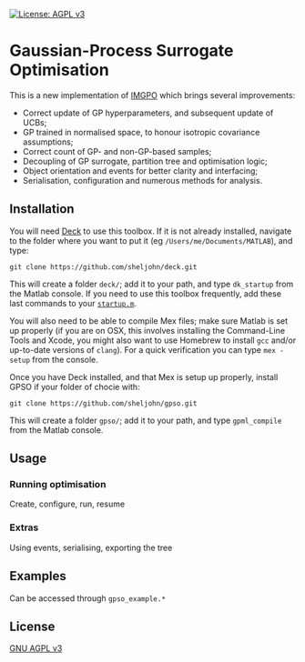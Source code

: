 
[![License: AGPL v3](https://img.shields.io/badge/License-AGPL%20v3-blue.svg)](https://www.gnu.org/licenses/agpl-3.0)

# Gaussian-Process Surrogate Optimisation

This is a new implementation of [IMGPO](http://lis.csail.mit.edu/code/imgpo.html) which brings several improvements:

 - Correct update of GP hyperparameters, and subsequent update of UCBs;
 - GP trained in normalised space, to honour isotropic covariance assumptions;
 - Correct count of GP- and non-GP-based samples;
 - Decoupling of GP surrogate, partition tree and optimisation logic;
 - Object orientation and events for better clarity and interfacing;
 - Serialisation, configuration and numerous methods for analysis.

## Installation

You will need [Deck](https://github.com/sheljohn/deck) to use this toolbox.
If it is not already installed, navigate to the folder where you want to put it (eg `/Users/me/Documents/MATLAB`), and type:
```
git clone https://github.com/sheljohn/deck.git
```
This will create a folder `deck/`; add it to your path, and type `dk_startup` from the Matlab console.
If you need to use this toolbox frequently, add these last commands to your [`startup.m`](https://uk.mathworks.com/help/matlab/ref/startup.html).

You will also need to be able to compile Mex files; make sure Matlab is set up properly (if you are on OSX, this involves installing the Command-Line Tools and Xcode, you might also want to use Homebrew to install `gcc` and/or up-to-date versions of `clang`). For a quick verification you can type `mex -setup` from the console.

Once you have Deck installed, and that Mex is setup up properly, install GPSO if your folder of chocie with:
```
git clone https://github.com/sheljohn/gpso.git
```
This will create a folder `gpso/`; add it to your path, and type `gpml_compile` from the Matlab console.

## Usage

### Running optimisation

Create, configure, run, resume

### Extras

Using events, serialising, exporting the tree

## Examples

Can be accessed through `gpso_example.*`

## License

[GNU AGPL v3](https://tldrlegal.com/license/gnu-affero-general-public-license-v3-(agpl-3.0))
